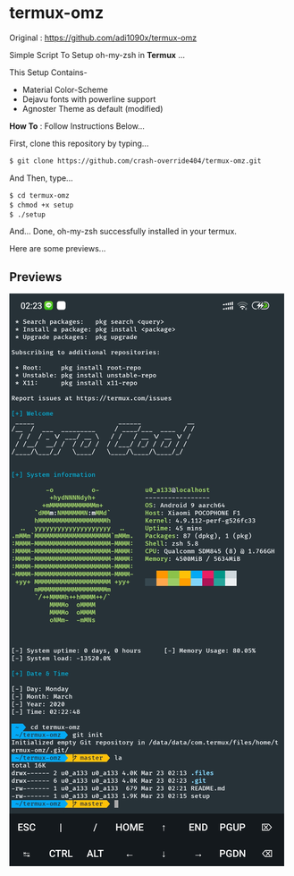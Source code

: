 # termux-omz

Original : https://github.com/adi1090x/termux-omz

Simple Script To Setup oh-my-zsh in **Termux** ...

This Setup Contains-
- Material Color-Scheme
- Dejavu fonts with powerline support
- Agnoster Theme as default (modified)

**How To** : Follow Instructions Below...

First, clone this repository by typing...

```sh
$ git clone https://github.com/crash-override404/termux-omz.git
```

And Then, type...

```sh
$ cd termux-omz
$ chmod +x setup
$ ./setup
```
And... Done, oh-my-zsh successfully installed in your termux.

Here are some previews...

## Previews

![preview](https://github.com/crash-override404/termux-omz/blob/master/.files/preview_omz.jpg) <br />

